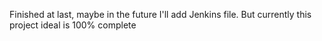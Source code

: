 Finished at last, maybe in the future I'll add Jenkins file. But currently this project ideal is 100% complete



